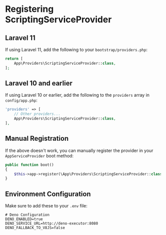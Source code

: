 # Registering ScriptingServiceProvider

## Laravel 11
If using Laravel 11, add the following to your `bootstrap/providers.php`:

```php
return [
    App\Providers\ScriptingServiceProvider::class,
];
```

## Laravel 10 and earlier
If using Laravel 10 or earlier, add the following to the `providers` array in `config/app.php`:

```php
'providers' => [
    // Other providers...
    App\Providers\ScriptingServiceProvider::class,
],
```

## Manual Registration
If the above doesn't work, you can manually register the provider in your `AppServiceProvider` boot method:

```php
public function boot()
{
    $this->app->register(\App\Providers\ScriptingServiceProvider::class);
}
```

## Environment Configuration
Make sure to add these to your `.env` file:

```env
# Deno Configuration
DENO_ENABLED=true
DENO_SERVICE_URL=http://deno-executor:8080
DENO_FALLBACK_TO_V8JS=false
```